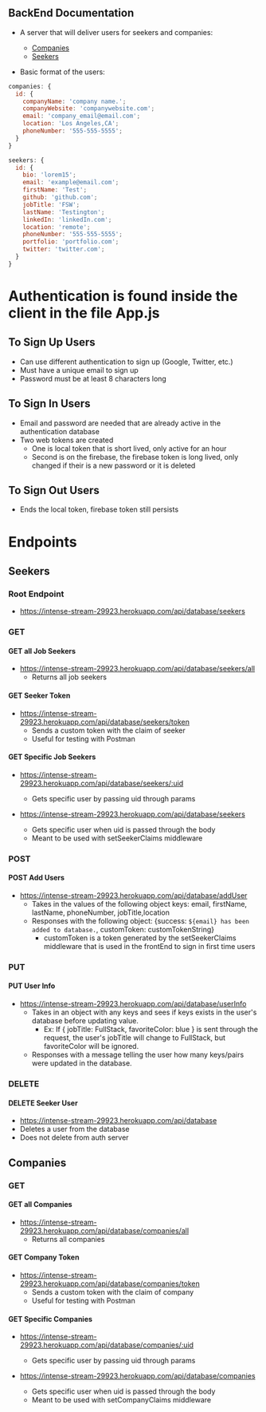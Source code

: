 ## BackEnd Documentation

- A server that will deliver users for seekers and companies:

  - [Companies](https://intense-stream-29923.herokuapp.com/api/database/companies)
  - [Seekers](https://intense-stream-29923.herokuapp.com/api/database/seekers)

- Basic format of the users:

```js
companies: {
  id: {
    companyName: 'company name.';
    companyWebsite: 'companywebsite.com';
    email: 'company_email@email.com';
    location: 'Los Angeles,CA';
    phoneNumber: '555-555-5555';
  }
}
```

```js
seekers: {
  id: {
    bio: 'lorem15';
    email: 'example@email.com';
    firstName: 'Test';
    github: 'github.com';
    jobTitle: 'FSW';
    lastName: 'Testington';
    linkedIn: 'linkedIn.com';
    location: 'remote';
    phoneNumber: '555-555-5555';
    portfolio: 'portfolio.com';
    twitter: 'twitter.com';
  }
}
```

# Authentication is found inside the client in the file App.js

## To Sign Up Users

- Can use different authentication to sign up (Google, Twitter, etc.)
- Must have a unique email to sign up
- Password must be at least 8 characters long

## To Sign In Users

- Email and password are needed that are already active in the authentication database
- Two web tokens are created
  - One is local token that is short lived, only active for an hour
  - Second is on the firebase, the firebase token is long lived,
    only changed if their is a new password or it is deleted

## To Sign Out Users

- Ends the local token, firebase token still persists

# Endpoints

## Seekers

### Root Endpoint
- https://intense-stream-29923.herokuapp.com/api/database/seekers

### GET 

#### GET all Job Seekers
- https://intense-stream-29923.herokuapp.com/api/database/seekers/all
  - Returns all job seekers

#### GET Seeker Token
- https://intense-stream-29923.herokuapp.com/api/database/seekers/token
  - Sends a custom token with the claim of seeker
  - Useful for testing with Postman

#### GET Specific Job Seekers
- https://intense-stream-29923.herokuapp.com/api/database/seekers/:uid
  - Gets specific user by passing uid through params

- https://intense-stream-29923.herokuapp.com/api/database/seekers
  - Gets specific user when uid is passed through the body
  - Meant to be used with setSeekerClaims middleware

### POST

#### POST Add Users
- https://intense-stream-29923.herokuapp.com/api/database/addUser
  - Takes in the values of the following object keys: email, firstName, lastName, phoneNumber, jobTitle,location
  - Responses with the following object: {success: `${email} has been added to database.`, customToken: customTokenString}
    - customToken is a token generated by the setSeekerClaims middleware that is used in the frontEnd to sign in first time users


### PUT 

#### PUT User Info
- https://intense-stream-29923.herokuapp.com/api/database/userInfo
  - Takes in an object with any keys and sees if keys exists in the user's database before updating value.
    - Ex: If { jobTitle: FullStack, favoriteColor: blue } is sent through the request, the user's jobTitle will change to FullStack, but favoriteColor will be ignored.
  - Responses with a message telling the user how many keys/pairs were updated in the database.

### DELETE

#### DELETE Seeker User
- https://intense-stream-29923.herokuapp.com/api/database
 - Deletes a user from the database
 - Does not delete from auth server


 ## Companies 

### GET 

#### GET all Companies
- https://intense-stream-29923.herokuapp.com/api/database/companies/all
  - Returns all companies

#### GET Company Token
- https://intense-stream-29923.herokuapp.com/api/database/companies/token
  - Sends a custom token with the claim of company
  - Useful for testing with Postman

#### GET Specific Companies
- https://intense-stream-29923.herokuapp.com/api/database/companies/:uid
  - Gets specific user by passing uid through params

- https://intense-stream-29923.herokuapp.com/api/database/companies
  - Gets specific user when uid is passed through the body
  - Meant to be used with setCompanyClaims middleware
